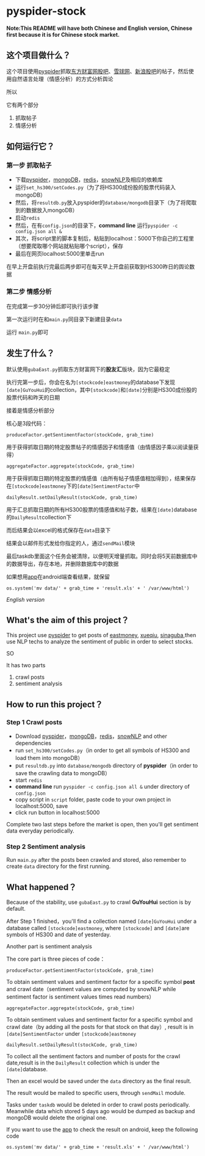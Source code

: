 # pyspider-stock

**Note:This README will have both Chinese and English version, Chinese first because it is for Chinese stock market.**

## 这个项目做什么？
这个项目使用[pyspider][1]抓取[东方财富网股吧][2]、[雪球网][3]、[新浪股吧][4]的帖子，然后使用自然语言处理（情感分析）的方式分析舆论

所以

它有两个部分

1. 抓取帖子
2. 情感分析

## 如何运行它？

### 第一步 抓取帖子

* 下载[pyspider][5]，[mongoDB][6]，[redis][7]，[snowNLP][8]及相应的依赖库
* 运行`set_hs300/setCodes.py`（为了将HS300成份股的股票代码装入mongoDB）
* 然后，将`resultdb.py`放入pyspider的`database/mongodb`目录下（为了将爬取到的数据放入mongoDB）
* 启动`redis`
* 然后，在有`config.json`的目录下，**command line** 运行`pyspider -c config.json all &`
* 其次，将script里的脚本复制后，粘贴到localhost：5000下你自己的工程里（想要爬取哪个网站就粘贴哪个script），保存
* 最后在网页localhost:5000里单击run

在早上开盘前执行完最后两步即可在每天早上开盘前获取到HS300昨日的舆论数据

### 第二步 情感分析
在完成第一步30分钟后即可执行该步骤

第一次运行时在和`main.py`同目录下新建目录`data`

运行 `main.py`即可


## 发生了什么？

默认使用`gubaEast.py`抓取东方财富网下的**股友汇**版块，因为它最稳定

执行完第一步后，你会在名为`[stockcode]eastmoney`的database下发现`[date]GuYouHui`的collection，其中`[stockcode]`和`[date]`分别是HS300成份股的股票代码和昨天的日期

接着是情感分析部分

核心是3段代码：

    produceFactor.getSentimentFactor(stockCode, grab_time)
用于获得抓取日期的特定股票帖子的情感因子和情感值（由情感因子乘以阅读量获得）

    aggregateFactor.aggregate(stockCode, grab_time)
用于获得抓取日期的特定股票的情感值（由所有帖子情感值相加得到），结果保存在`[stockcode]eastmoney`下的`[date]SentimentFactor`中

    dailyResult.setDailyResult(stockCode, grab_time)
用于汇总抓取日期的所有HS300股票的情感值和帖子数，结果在`[date]`database的`DailyResult`collection下

而后结果会以excel的格式保存在`data`目录下

结果会以邮件形式发给你指定的人，通过`sendMail`模块

最后taskdb里面这个任务会被清除，以便明天增量抓取。同时会将5天前数据库中的数据导出，存在本地，并删除数据库中的数据

如果想用[app][9]在android端查看结果，就保留

    os.system('mv data/' + grab_time + 'result.xls' + ' /var/www/html')


*English version*

## What's the aim of this project？
This project use [pyspider][1] to get posts of  [eastmoney][2], [xueqiu][3], [sinaguba][4],then use NLP techs to analyze the sentiment of public in order to select stocks.

SO

It has two parts

1. crawl posts
2. sentiment analysis

## How to run this project？

### Step 1 Crawl posts

* Download [pyspider][5]，[mongoDB][6]，[redis][7]，[snowNLP][8] and other dependencies
* run `set_hs300/setCodes.py`（in order to get all symbols of HS300 and load them into mongoDB）
* put `resultdb.py` into `database/mongodb` directory of **pyspider**（in order to save the crawling data to mongoDB）
* start `redis`
* **command line**  run `pyspider -c config.json all &` under directory of `config.json`
* copy script in `script` folder, paste code to your own project in localhost:5000, save
* click run button in localhost:5000

Complete two last steps before the market is open, then you'll get sentiment data everyday periodically.

### Step 2 Sentiment analysis

Run `main.py` after the posts been crawled and stored, also remember to create `data` directory for the first running.


## What happened？

Because of the stability, use `gubaEast.py` to crawl **GuYouHui** section is by default.

After Step 1 finished，you'll find a collection named `[date]GuYouHui` under a database called `[stockcode]eastmoney`, where `[stockcode]` and `[date]`are symbols of HS300 and date of yesterday.

Another part is sentiment analysis

The core part is three pieces of code：

    produceFactor.getSentimentFactor(stockCode, grab_time)
To obtain sentiment values and sentiment factor for a specific symbol **post** and crawl date（sentiment values are computed by snowNLP while sentiment factor is sentiment values times read numbers）

    aggregateFactor.aggregate(stockCode, grab_time)
To obtain sentiment values and sentiment factor for a specific symbol and crawl date（by adding all the posts for that stock on that day）, result is in `[date]SentimentFactor` under `[stockcode]eastmoney`

    dailyResult.setDailyResult(stockCode, grab_time)
To collect all the sentiment factors and number of posts for the crawl date,result is in the `DailyResult` collection which is under the `[date]`database.

Then an excel would be saved under the `data` directory as the final result.

The result would be mailed to specific users, through `sendMail` module.

Tasks under `taskdb` would be deleted in order to crawl posts periodically. Meanwhile data which stored 5 days ago would be dumped as backup and mongoDB would delete the original one. 

If you want to use the [app][9] to check the result on android, keep the following code 

    os.system('mv data/' + grab_time + 'result.xls' + ' /var/www/html')




  [1]: http://docs.pyspider.org/en/latest/
  [2]: http://guba.eastmoney.com/
  [3]: https://xueqiu.com/
  [4]: http://guba.sina.com.cn/
  [5]: http://docs.pyspider.org/en/latest/
  [6]: https://www.mongodb.com/
  [7]: https://redis.io/
  [8]: https://github.com/isnowfy/snownlp
  [9]: https://github.com/ryh95/huaxiApp
